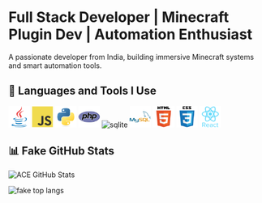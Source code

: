 <h1>Full Stack Developer | Minecraft Plugin Dev | Automation Enthusiast</h1>
<p>A passionate developer from India, building immersive Minecraft systems and smart automation tools.</p>

<h2>🚀 Languages and Tools I Use</h2>
<p>
  <img src="https://raw.githubusercontent.com/devicons/devicon/master/icons/java/java-original.svg" alt="java" width="42" height="42" />
  <img src="https://raw.githubusercontent.com/devicons/devicon/master/icons/javascript/javascript-original.svg" alt="javascript" width="42" height="42" />
  <img src="https://raw.githubusercontent.com/devicons/devicon/master/icons/python/python-original.svg" alt="python" width="42" height="42" />
  <img src="https://raw.githubusercontent.com/devicons/devicon/master/icons/php/php-original.svg" alt="php" width="42" height="42" />
  <img src="https://raw.githubusercontent.com/devicons/devicon/master/icons/sqlite/sqlite-icon.svg" alt="sqlite" width="42" height="42" />
  <img src="https://raw.githubusercontent.com/devicons/devicon/master/icons/mysql/mysql-original-wordmark.svg" alt="mysql" width="42" height="42" />
  <img src="https://raw.githubusercontent.com/devicons/devicon/master/icons/html5/html5-original-wordmark.svg" alt="html5" width="42" height="42" />
  <img src="https://raw.githubusercontent.com/devicons/devicon/master/icons/css3/css3-original-wordmark.svg" alt="css3" width="42" height="42" />
  <img src="https://raw.githubusercontent.com/devicons/devicon/master/icons/react/react-original-wordmark.svg" alt="react" width="42" height="42" />
</p>

<h2>📊 Fake GitHub Stats</h2>

<p>
  <img src="https://github-readme-stats.vercel.app/api?username=ACE&show_icons=true&locale=en" alt="ACE GitHub Stats" />
</p>

<!-- FAKE most-used languages -->
<p>
  <img src="https://img.shields.io/badge/Most%20Used%20Languages-Java%2040%25%20|%20JavaScript%2030%25%20|%20Python%2020%25%20|%20SQL%2010%25-blueviolet?style=for-the-badge" alt="fake top langs" />
</p>

